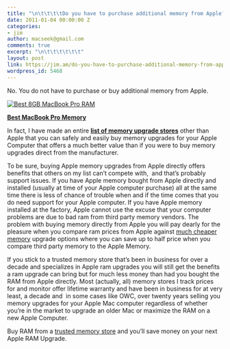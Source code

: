 ```yaml
---
title: "\n\t\t\t\tDo you have to purchase additional memory from Apple?\t\t"
date: 2011-01-04 00:00:00 Z
categories:
- jim
author: macseek@gmail.com
comments: true
excerpt: "\n\t\t\t\t\t\t"
layout: post
link: https://jim.am/do-you-have-to-purchase-additional-memory-from-apple/
wordpress_id: 5468
---
```


No. You do not have to purchase or buy additional memory from Apple.




[![Best 8GB MacBook Pro RAM](http://www.jim.am/wp-content/uploads/2011/01/Screen-shot-2011-03-25-at-11.02.05-AM1.png)](http://www.amazon.com/gp/product/B001PS9UKW/ref=as_li_ss_tl?ie=UTF8&tag=ramseeker-20&linkCode=as2&camp=1789&creative=390957&creativeASIN=B001PS9UKW)




**[Best MacBook Pro Memory](http://www.amazon.com/gp/product/B001PS9UKW/ref=as_li_ss_tl?ie=UTF8&tag=ramseeker-20&linkCode=as2&camp=1789&creative=390957&creativeASIN=B001PS9UKW)**




In fact, I have made an entire **[list of memory upgrade stores](http://www.jim.am)** other than Apple that you can safely and easily buy memory upgrades for your Apple Computer that offers a much better value than if you were to buy memory upgrades direct from the manufacturer.




To be sure, buying Apple memory upgrades from Apple directly offers benefits that others on my list can’t compete with,  and that’s probably support issues. If you have Apple memory bought from Apple directly and installed (usually at time of your Apple computer purchase) all at the same time there is less of chance of trouble when and if the time comes that you do need support for your Apple computer. If you have Apple memory installed at the factory, Apple cannot use the excuse that your computer problems are due to bad ram from third party memory vendors. The problem with buying memory directly from Apple you will pay dearly for the pleasure when you compare ram prices from Apple against [much cheaper memory](http://www.jim.am) upgrade options where you can save up to half price when you compare third party memory to the Apple Memory.




If you stick to a trusted memory store that’s been in business for over a decade and specializes in Apple ram upgrades you will still get the benefits a ram upgrade can bring but for much less money than had you bought the RAM from Apple directly. Most (actually, all) memory stores I track prices for and monitor offer lifetime warranty and have been in business for at very least, a decade and  in some cases like OWC, over twenty years selling you memory upgrades for your Apple Mac computer regardless of whether you’re in the market to upgrade an older Mac or maximize the RAM on a new Apple Computer.




Buy RAM from a [trusted memory store](http://www.jim.am) and you’ll save money on your next Apple RAM Upgrade.


		
